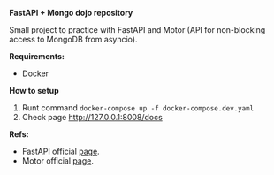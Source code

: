 **FastAPI + Mongo dojo repository**

Small project to practice with FastAPI and Motor (API for non-blocking access to MongoDB from asyncio).



**Requirements:**

- Docker



**How to setup**

1. Runt command `docker-compose up -f docker-compose.dev.yaml`
2. Check page http://127.0.0.1:8008/docs



**Refs:**

- FastAPI official [page](https://fastapi.tiangolo.com/).
- Motor official [page](https://motor.readthedocs.io/en/stable/).